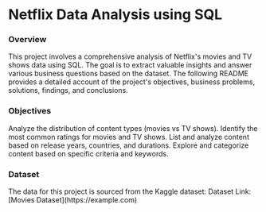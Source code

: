 # Netflix Data Analysis using SQL

<h3>Overview</h3>
This project involves a comprehensive analysis of Netflix's movies and TV shows data using SQL. The goal is to extract valuable insights and answer various business questions based on the dataset. The following README provides a detailed account of the project's objectives, business problems, solutions, findings, and conclusions.

<h3>Objectives</h3>
Analyze the distribution of content types (movies vs TV shows).
Identify the most common ratings for movies and TV shows.
List and analyze content based on release years, countries, and durations.
Explore and categorize content based on specific criteria and keywords.

<h3>Dataset</h3>
The data for this project is sourced from the Kaggle dataset:
Dataset Link: [Movies Dataset](https://example.com)


